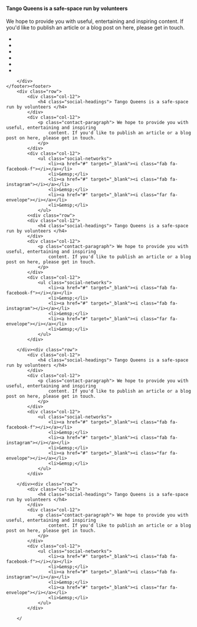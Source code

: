 <footer>
		<div class="row">
			<div class="col-12">
				<h4 class="social-headings"> Tango Queens is a safe-space run by volunteers </h4>
			</div>
			<div class="col-12">
				<p class="contact-paragraph"> We hope to provide you with useful, entertaining and inspiring
					content. If you'd like to publish an article or a blog post on here, please get in touch.
				</p>
			</div> 
			<div class="col-12">
				<ul class="social-networks">
					<li><a href="#" target="_blank"><i class="fab fa-facebook-f"></i></a></li>
					<li>&emsp;</li>
					<li><a href="#" target="_blank"><i class="fab fa-instagram"></i></a></li>
					<li>&emsp;</li>
					<li><a href="#" target="_blank"><i class="far fa-envelope"></i></a></li>
                    <li>&emsp;</li>
				</ul>
			</div>

		</div>
	</footer><footer>
		<div class="row">
			<div class="col-12">
				<h4 class="social-headings"> Tango Queens is a safe-space run by volunteers </h4>
			</div>
			<div class="col-12">
				<p class="contact-paragraph"> We hope to provide you with useful, entertaining and inspiring
					content. If you'd like to publish an article or a blog post on here, please get in touch.
				</p>
			</div> 
			<div class="col-12">
				<ul class="social-networks">
					<li><a href="#" target="_blank"><i class="fab fa-facebook-f"></i></a></li>
					<li>&emsp;</li>
					<li><a href="#" target="_blank"><i class="fab fa-instagram"></i></a></li>
					<li>&emsp;</li>
					<li><a href="#" target="_blank"><i class="far fa-envelope"></i></a></li>
                    <li>&emsp;</li>
				</ul>
			<<div class="row">
			<div class="col-12">
				<h4 class="social-headings"> Tango Queens is a safe-space run by volunteers </h4>
			</div>
			<div class="col-12">
				<p class="contact-paragraph"> We hope to provide you with useful, entertaining and inspiring
					content. If you'd like to publish an article or a blog post on here, please get in touch.
				</p>
			</div> 
			<div class="col-12">
				<ul class="social-networks">
					<li><a href="#" target="_blank"><i class="fab fa-facebook-f"></i></a></li>
					<li>&emsp;</li>
					<li><a href="#" target="_blank"><i class="fab fa-instagram"></i></a></li>
					<li>&emsp;</li>
					<li><a href="#" target="_blank"><i class="far fa-envelope"></i></a></li>
                    <li>&emsp;</li>
				</ul>
			</div>

		</div><div class="row">
			<div class="col-12">
				<h4 class="social-headings"> Tango Queens is a safe-space run by volunteers </h4>
			</div>
			<div class="col-12">
				<p class="contact-paragraph"> We hope to provide you with useful, entertaining and inspiring
					content. If you'd like to publish an article or a blog post on here, please get in touch.
				</p>
			</div> 
			<div class="col-12">
				<ul class="social-networks">
					<li><a href="#" target="_blank"><i class="fab fa-facebook-f"></i></a></li>
					<li>&emsp;</li>
					<li><a href="#" target="_blank"><i class="fab fa-instagram"></i></a></li>
					<li>&emsp;</li>
					<li><a href="#" target="_blank"><i class="far fa-envelope"></i></a></li>
                    <li>&emsp;</li>
				</ul>
			</div>

		</div><div class="row">
			<div class="col-12">
				<h4 class="social-headings"> Tango Queens is a safe-space run by volunteers </h4>
			</div>
			<div class="col-12">
				<p class="contact-paragraph"> We hope to provide you with useful, entertaining and inspiring
					content. If you'd like to publish an article or a blog post on here, please get in touch.
				</p>
			</div> 
			<div class="col-12">
				<ul class="social-networks">
					<li><a href="#" target="_blank"><i class="fab fa-facebook-f"></i></a></li>
					<li>&emsp;</li>
					<li><a href="#" target="_blank"><i class="fab fa-instagram"></i></a></li>
					<li>&emsp;</li>
					<li><a href="#" target="_blank"><i class="far fa-envelope"></i></a></li>
                    <li>&emsp;</li>
				</ul>
			</div>

		</   
